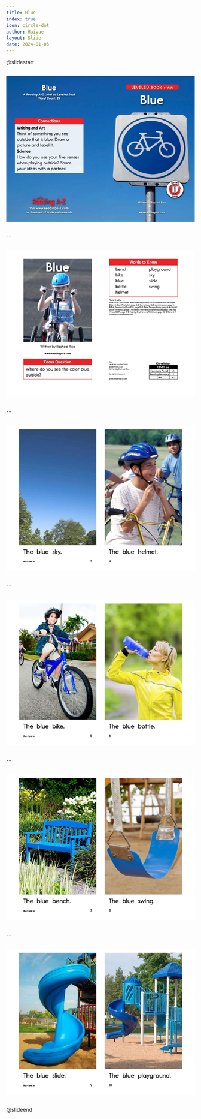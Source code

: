 ```yaml
---
title: Blue
index: true
icon: circle-dot
author: Haiyue
layout: Slide
date: 2024-01-05
---
```


@slidestart

<div style="display:flex">
<div style="flex:1">

![](/data/english/reading/AA-Blue/001.jpg)
</div>
<div style="flex:1">

![](/data/english/reading/AA-Blue/002.jpg)
</div>
</div>

--

<div style="display:flex">
<div style="flex:1">

![](/data/english/reading/AA-Blue/003.jpg)
</div>
<div style="flex:1">

![](/data/english/reading/AA-Blue/004.jpg)
</div>
</div>

--

<div style="display:flex">
<div style="flex:1">

![](/data/english/reading/AA-Blue/005.jpg)
</div>
<div style="flex:1">

![](/data/english/reading/AA-Blue/006.jpg)
</div>
</div>

--

<div style="display:flex">
<div style="flex:1">

![](/data/english/reading/AA-Blue/007.jpg)
</div>
<div style="flex:1">

![](/data/english/reading/AA-Blue/008.jpg)
</div>
</div>

-- 

<div style="display:flex">
<div style="flex:1">

![](/data/english/reading/AA-Blue/009.jpg)
</div>
<div style="flex:1">

![](/data/english/reading/AA-Blue/010.jpg)
</div>
</div>

--

<div style="display:flex">
<div style="flex:1">

![](/data/english/reading/AA-Blue/011.jpg)
</div>
<div style="flex:1">

![](/data/english/reading/AA-Blue/012.jpg)
</div>
</div>

@slideend